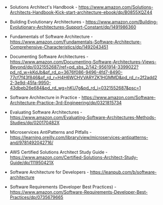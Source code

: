 - Solutions Architect's Handbook - https://www.amazon.com/Solutions-Architects-Handbook-Kick-start-architecture-ebook/dp/B0855XQZ44

- Building Evolutionary Architectures - https://www.amazon.com/Building-Evolutionary-Architectures-Support-Constant/dp/1491986360

- Fundamentals of Software Architecture - https://www.amazon.com/Fundamentals-Software-Architecture-Comprehensive-Characteristics/dp/1492043451

- Documenting Software Architectures - https://www.amazon.com/Documenting-Software-Architectures-Views-Beyond/dp/0321552687/ref=pd_sbs_2/142-9561914-3399022?pd_rd_w=kKdJb&pf_rd_p=3676f086-9496-4fd7-8490-77cf7f43f846&pf_rd_r=H4H6WCHVVARYZK1HGMMD&pd_rd_r=2f2add22-3e9d-45fa-9950-43dbeb26e684&pd_rd_wg=hKU7g&pd_rd_i=0321552687&psc=1

- Software Architecture in Practice - https://www.amazon.com/Software-Architecture-Practice-3rd-Engineering/dp/0321815734

- Evaluating Software Architectures - https://www.amazon.com/Evaluating-Software-Architectures-Methods-Studies/dp/020170482X

- Microservices AntiPatterns and Pitfalls - https://learning.oreilly.com/library/view/microservices-antipatterns-and/9781492042716/

- AWS Certified Solutions Architect Study Guide - https://www.amazon.com/Certified-Solutions-Architect-Study-Guide/dp/111950421X

- Software Architecture for Developers - https://leanpub.com/b/software-architecture

- Software Requirements (Developer Best Practices) - https://www.amazon.com/Software-Requirements-Developer-Best-Practices/dp/0735679665